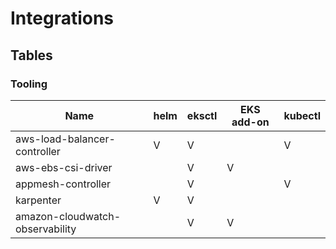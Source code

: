

<!-- TODO: add delete script for aws-load-balancer-controller -->
<!-- TODO: extract color code from script -->

# Integrations

## Tables

### Tooling

| Name                            | helm | eksctl | EKS add-on | kubectl |
|---------------------------------|------|--------|------------|---------|
| aws-load-balancer-controller    | V    | V      |            | V       |
| aws-ebs-csi-driver              |      | V      | V          |         |
| appmesh-controller              |      | V      |            | V       |
| karpenter                       | V    | V      |            |         |
| amazon-cloudwatch-observability |      | V      | V          |         |
